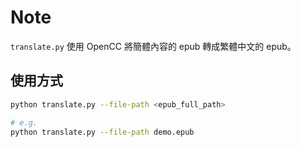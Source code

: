 # Note

`translate.py` 使用 OpenCC 將簡體內容的 epub 轉成繁體中文的 epub。

## 使用方式

```bash
python translate.py --file-path <epub_full_path>

# e.g.
python translate.py --file-path demo.epub
```
